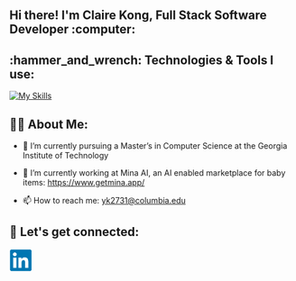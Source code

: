 <h2 align="left">
 <abc>
  <br>Hi there! I'm Claire Kong, Full Stack Software Developer :computer:<br>
 </abc>
</h2>

<h2 align="left">:hammer_and_wrench: Technologies & Tools I use:</h2>

[![My Skills](https://skillicons.dev/icons?i=java,py,js,ts,html,css,ai,redis,php,gcp,aws,react,nodejs,bootstrap,nextjs,redux,express,django,mongodb,docker,threejs,figma,git,github,gitlab,npm,pnpm,yarn,cs,unity)](https://skillicons.dev)


<h2 align="left">👩‍💻 About Me:</h2>

- 🔭 I’m currently pursuing a Master’s in Computer Science at the Georgia Institute of Technology

- 🌱 I’m currently working at Mina AI, an AI enabled marketplace for baby items: https://www.getmina.app/ 

- 📫 How to reach me: yk2731@columbia.edu

<h2 align="left">🙌 Let's get connected:</h2>
<a href="https://www.linkedin.com/in/yejunkong/" target="_blank" rel="nofollow noreferrer"> <img src="https://raw.githubusercontent.com/devicons/devicon/master/icons/linkedin/linkedin-original.svg" width="40" height="40"> </a>
